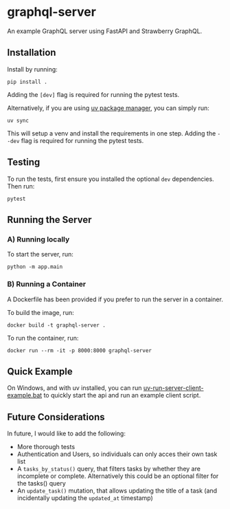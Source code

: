 # graphql-server
An example GraphQL server using FastAPI and Strawberry GraphQL.

## Installation
Install by running:
```
pip install .
```
Adding the `[dev]` flag is required for running the pytest tests.

Alternatively, if you are using [uv package manager](https://docs.astral.sh/uv/), you can simply run:
```
uv sync
```
This will setup a venv and install the requirements in one step.
Adding the `--dev` flag is required for running the pytest tests.

## Testing

To run the tests, first ensure you installed the optional `dev` dependencies. Then run:
```
pytest
```

## Running the Server

### A) Running locally
To start the server, run:
```
python -m app.main
```

### B) Running a Container
A Dockerfile has been provided if you prefer to run the server in a container.

To build the image, run:
```
docker build -t graphql-server .
```

To run the container, run:
```
docker run --rm -it -p 8000:8000 graphql-server
```

## Quick Example
On Windows, and with uv installed, you can run [uv-run-server-client-example.bat](uv-run-server-client-example.bat) to quickly start the api and run an example client script.

## Future Considerations

In future, I would like to add the following:
- More thorough tests
- Authentication and Users, so individuals can only acces their own task list
- A `tasks_by_status()` query, that filters tasks by whether they are incomplete or complete. Alternatively this could be an optional filter for the tasks() query
- An `update_task()` mutation, that allows updating the title of a task (and incidentally updating the `updated_at` timestamp)